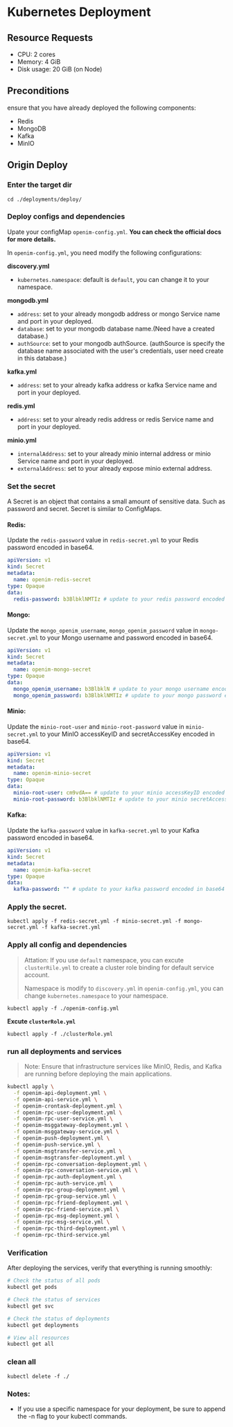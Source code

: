 # Kubernetes Deployment

## Resource Requests

- CPU: 2 cores
- Memory: 4 GiB
- Disk usage: 20 GiB (on Node)

## Preconditions

ensure that you have already deployed the following components:

- Redis
- MongoDB
- Kafka
- MinIO

## Origin Deploy

### Enter the target dir

`cd ./deployments/deploy/`

### Deploy configs and dependencies

Upate your configMap `openim-config.yml`. **You can check the official docs for more details.**

In `openim-config.yml`, you need modify the following configurations:

**discovery.yml**

- `kubernetes.namespace`: default is `default`, you can change it to your namespace.

**mongodb.yml**

- `address`: set to your already mongodb address or mongo Service name and port in your deployed.
- `database`: set to your mongodb database name.(Need have a created database.)
- `authSource`: set to your mongodb authSource. (authSource is specify the database name associated with the user's credentials, user need create in this database.)

**kafka.yml**

- `address`: set to your already kafka address or kafka Service name and port in your deployed.

**redis.yml**

- `address`: set to your already redis address or redis Service name and port in your deployed.

**minio.yml**

- `internalAddress`: set to your already minio internal address or minio Service name and port in your deployed.
- `externalAddress`: set to your already expose minio external address.

### Set the secret

A Secret is an object that contains a small amount of sensitive data. Such as password and secret. Secret is similar to ConfigMaps.

#### Redis:

Update the `redis-password` value in `redis-secret.yml` to your Redis password encoded in base64.

```yaml
apiVersion: v1
kind: Secret
metadata:
  name: openim-redis-secret
type: Opaque
data:
  redis-password: b3BlbklNMTIz # update to your redis password encoded in base64
```

#### Mongo:

Update the `mongo_openim_username`, `mongo_openim_password` value in `mongo-secret.yml` to your Mongo username and password encoded in base64.

```yaml
apiVersion: v1
kind: Secret
metadata:
  name: openim-mongo-secret
type: Opaque
data:
  mongo_openim_username: b3BlbklN # update to your mongo username encoded in base64, this user credentials need in authSource database.
  mongo_openim_password: b3BlbklNMTIz # update to your mongo password encoded in base64
```

#### Minio:

Update the `minio-root-user` and `minio-root-password` value in `minio-secret.yml` to your MinIO accessKeyID and secretAccessKey encoded in base64.

```yaml
apiVersion: v1
kind: Secret
metadata:
  name: openim-minio-secret
type: Opaque
data:
  minio-root-user: cm9vdA== # update to your minio accessKeyID encoded in base64
  minio-root-password: b3BlbklNMTIz # update to your minio secretAccessKey encoded in base64
```

#### Kafka:

Update the `kafka-password` value in `kafka-secret.yml` to your Kafka password encoded in base64.

```yaml
apiVersion: v1
kind: Secret
metadata:
  name: openim-kafka-secret
type: Opaque
data:
  kafka-password: "" # update to your kafka password encoded in base64
```

### Apply the secret.

```shell
kubectl apply -f redis-secret.yml -f minio-secret.yml -f mongo-secret.yml -f kafka-secret.yml
```

### Apply all config and dependencies

> Attation: If you use `default` namespace, you can excute `clusterRile.yml` to create a cluster role binding for default service account.
>
> Namespace is modify to `discovery.yml` in `openim-config.yml`, you can change `kubernetes.namespace` to your namespace.

`kubectl apply -f ./openim-config.yml`

**Excute `clusterRole.yml`**

`kubectl apply -f ./clusterRole.yml`

### run all deployments and services

> Note: Ensure that infrastructure services like MinIO, Redis, and Kafka are running before deploying the main applications.

```bash
kubectl apply \
  -f openim-api-deployment.yml \
  -f openim-api-service.yml \
  -f openim-crontask-deployment.yml \
  -f openim-rpc-user-deployment.yml \
  -f openim-rpc-user-service.yml \
  -f openim-msggateway-deployment.yml \
  -f openim-msggateway-service.yml \
  -f openim-push-deployment.yml \
  -f openim-push-service.yml \
  -f openim-msgtransfer-service.yml \
  -f openim-msgtransfer-deployment.yml \
  -f openim-rpc-conversation-deployment.yml \
  -f openim-rpc-conversation-service.yml \
  -f openim-rpc-auth-deployment.yml \
  -f openim-rpc-auth-service.yml \
  -f openim-rpc-group-deployment.yml \
  -f openim-rpc-group-service.yml \
  -f openim-rpc-friend-deployment.yml \
  -f openim-rpc-friend-service.yml \
  -f openim-rpc-msg-deployment.yml \
  -f openim-rpc-msg-service.yml \
  -f openim-rpc-third-deployment.yml \
  -f openim-rpc-third-service.yml
```

### Verification

After deploying the services, verify that everything is running smoothly:

```bash
# Check the status of all pods
kubectl get pods

# Check the status of services
kubectl get svc

# Check the status of deployments
kubectl get deployments

# View all resources
kubectl get all
```

### clean all

`kubectl delete -f ./`

### Notes:

- If you use a specific namespace for your deployment, be sure to append the -n <namespace> flag to your kubectl commands.

